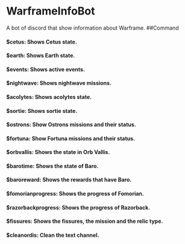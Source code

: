 # WarframeInfoBot
A bot of discord that show information about Warframe.
##Command
#### $cetus: Shows Cetus state.

#### $earth: Shows Earth state.

#### $events: Shows active events.

#### $nightwave: Shows nightwave missions.

#### $acolytes: Shows acolytes state.

#### $sortie: Shows sortie state.

#### $ostrons: Show Ostrons missions and their status.

#### $fortuna: Show Fortuna missions and their status.

#### $orbvallis: Shows the state in Orb Vallis.

#### $barotime: Shows the state of Baro.

#### $baroreward: Shows the rewards that have Baro.

#### $fomorianprogress: Shows the progress of Fomorian.

#### $razorbackprogress: Shows the progress of Razorback.

#### $fissures: Shows the fissures, the mission and the relic type.

#### $cleanordis: Clean the text channel.
